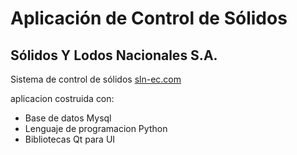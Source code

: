 ﻿<h1>Aplicación de Control de Sólidos</h1>
<h2>Sólidos Y Lodos Nacionales S.A.</h2>

Sistema de control de sólidos <a href="http://sln-ec.com">sln-ec.com</a>


aplicacion costruida con:

<ul>
<li>Base de datos Mysql</li>
<li>Lenguaje de programacion Python</li>
<li>Bibliotecas Qt para UI</li>
</ul>